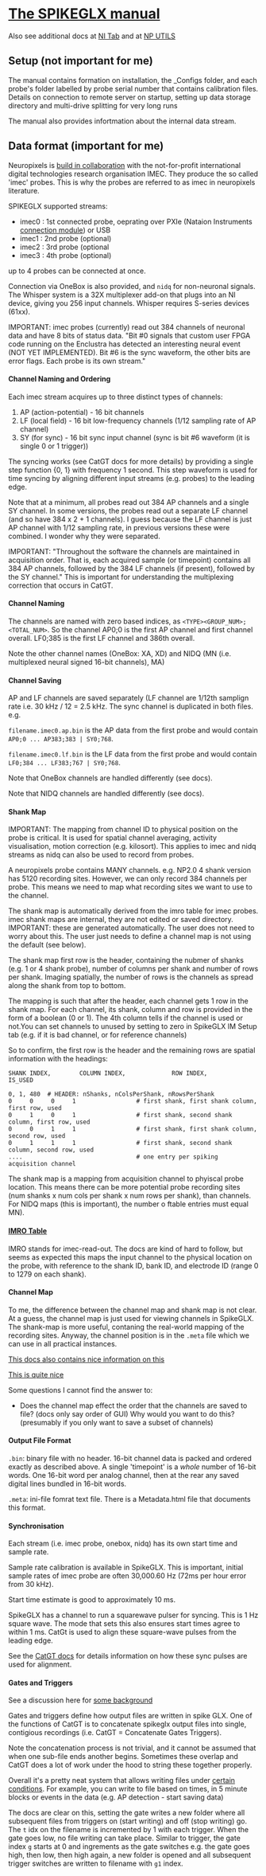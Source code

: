 # [The SPIKEGLX manual](https://github.com/billkarsh/SpikeGLX/blob/master/Markdown/UserManual.md)
Also see additional docs at [NI Tab](https://billkarsh.github.io/SpikeGLX/Sgl_help/NITab_Help.html)
and at [NP UTILS](https://djoshea.github.io/neuropixel-utils/imec_dataset/)

## Setup (not important for me)

The manual contains formation on installation, the _Configs folder, and each probe's folder labelled by probe
serial number that contains calibration files. Details on connection to remote server on startup, setting up
data storage directory and multi-drive splitting for very long runs

The manual also provides infortmation about the internal data stream.

## Data format (important for me)

Neuropixels is [build in collaboration](https://www.imec-int.com/en/expertise/health-technologies/neural-probes)
 with the not-for-profit international digital technologies research organisation IMEC. They produce the so called
 'imec' probes. This is why the probes are referred to as imec in neuropixels literature.

 SPIKEGLX supported streams:
 - imec0 : 1st connected probe, oeprating over PXIe (Nataion Instruments [connection module](https://www.ni.com/en-gb/support/documentation/supplemental/12/how-to-connect-signals-to-the-pxi-pxie-2532b.html)) or USB
 - imec1 : 2nd probe (optional)
 - imec2 : 3rd probe (optional
 - imec3 : 4th probe (optional)

 up to 4 probes can be connected at once.

 Connection via OneBox is also provided, and `nidq` for non-neuronal signals. The Whisper system is a 32X multiplexer add-on that plugs into an NI device, giving you 256 input channels. Whisper requires S-series devices (61xx).

 IMPORTANT: imec probes (currently) read out 384 channels of neuronal data and have 8 bits of status data.
    "Bit #0 signals that custom user FPGA code running on the Enclustra has detected an interesting neural event (NOT YET IMPLEMENTED). Bit #6 is the sync waveform, the other bits are error flags. Each probe is its own stream."

#### Channel Naming and Ordering

Each imec stream acquires up to three distinct types of channels:

1) AP (action-potential) - 16 bit channels
2) LF (local field) - 16 bit low-frequency channels (1/12 sampling rate of AP channel)
3) SY (for sync) - 16 bit sync input channel (sync is bit #6 waveform (it is single 0 or 1 trigger))

The syncing works (see CatGT docs for more details) by providing a single step function {0, 1} with frequency 1 second.
This step waveform is used for time syncing by aligning different input streams (e.g. probes) to the leading edge.

Note that at a minimum, all probes read out 384 AP channels and a single SY channel. In some versions, the probes
read out a separate LF channel (and so have 384 x 2 + 1 channels). I guess because the LF channel is just
AP channel with 1/12 sampling rate, in previous versions these were combined. I wonder why they were separated.

IMPORTANT:  "Throughout the software the channels are maintained in acquisition order. That is, each acquired sample (or timepoint)
contains all 384 AP channels, followed by the 384 LF channels (if present), followed by the SY channel." This is important
for understanding the multiplexing correction that occurs in CatGT.

#### Channel Naming

The channels are named with zero based indices, as `<TYPE><GROUP_NUM>;<TOTAL_NUM>`. So the channel AP0;0
is the first AP channel and first channel overall. LF0;385 is the first LF channel and 386th overall.

Note the other channel names (OneBox: XA, XD) and NIDQ (MN (i.e. multiplexed neural signed 16-bit channels), MA)

#### Channel Saving

AP and LF channels are saved separately (LF channel are 1/12th samplign rate i.e. 30 kHz / 12 = 2.5 kHz. The sync
channel is duplicated in both files. e.g.

`filename.imec0.ap.bin` is the AP data from the first probe and would contain `AP0;0 ... AP383;383 | SY0;768`.

`filename.imec0.lf.bin` is the LF data from the first probe and would contain `LF0;384 ... LF383;767 | SY0;768`.

Note that OneBox channels are handled differently (see docs).

Note that NIDQ channels are handled differently (see docs).

#### Shank Map

IMPORTANT: The mapping from channel ID to physical position on the probe is critical. It is used for
spatial channel averaging, activity visualisation, motion correction (e.g. kilosort). This applies to imec and nidq
streams as nidq can also be used to record from probes.

A neuropixels probe contains MANY channels. e.g. NP2.0 4 shank version has 5120 recording sites. However,
we can only record 384 channels per probe. This means we need to map what recording sites we want to
use to the channel.


The shank map is automatically derived from the imro table for imec probes. imec shank maps are internal, they
are not edited or saved directory. IMPORTANT: these are generated automatically. The user does not need to worry
about this. The user just needs to define a channel map is not using the default (see below).

The shank map first row is the header, containing the nubmer of shanks (e.g. 1 or 4 shank probe),
number of columns per shank and number of rows per shank. Imaging spatially, the number of rows is
the channels as spread along the shank from top to bottom.

The mapping is such that after the header, each channel gets 1 row in the shank map. For each channel,
its shank, column and row is provided in the form of a boolean (0 or 1). The 4th column tells if the channel is
used or not.You can set channels to unused by setting to zero in SpikeGLX IM Setup tab (e.g. if it is bad channel,
or for reference channels)

So to confirm, the first row is the header and the remaining rows are spatial information with the
headings:

`SHANK INDEX,        COLUMN INDEX,             ROW INDEX,             IS_USED`
```
0, 1, 480  # HEADER: nShanks, nColsPerShank, nRowsPerShank
0     0     0     1                 # first shank, first shank column, first row, used
0     1     0     1                 # first shank, second shank column, first row, used
0     0     1     1                 # first shank, first shank column, second row, used
0     1     1     1                 # first shank, second shank column, second row, used
....                                # one entry per spiking acquisition channel
```

The shank map is a mapping from acquisition channel to phyiscal probe location. This means there
can be more potential probe recording sites (num shanks x num cols per shank x num rows per shank),
than channels. For NIDQ maps (this is important), the number o ftable entries must equal MN).

#### [IMRO Table](https://billkarsh.github.io/SpikeGLX/help/imroTables/)

IMRO stands for imec-read-out. The docs are kind of hard to follow, but seems as expected this
maps the input channel to the physical location on the probe, with reference to the shank ID,
bank ID, and electrode ID (range 0 to 1279 on each shank).

#### Channel Map

To me, the difference between the channel map and shank map is not clear. At a guess, the channel
map is just used for viewing channels in SpikeGLX. The shank-map is more useful, contaning
the real-world mapping of the recording sites. Anyway, the channel position is in the `.meta` file
which we can use in all practical instances.

[This docs also contains nice information on this](https://cellexplorer.org/tutorials/channel-maps-tutorial/)

[This is quite nice](https://probeinterface.readthedocs.io/en/main/overview.html)

Some questions I cannot find the answer to:

* Does the channel map effect the order that the channels are saved to file? (docs only say order of GUI)
Why would you want to do this? (presumably if you only want to save a subset of channels)


#### Output File Format

`.bin`: binary file with no header. 16-bit channel data is packed and ordered exactly as described above. A single
'timepoint' is a _whole_ number of 16-bit words. One 16-bit word per analog channel, then at the rear any saved digital lines
bundled in 16-bit words.

`.meta`: ini-file fomrat text file. There is a Metadata.html file that documents
this format.

#### Synchronisation

Each stream (i.e. imec probe, onebox, nidq) has
its own start time and sample rate.

Sample rate calibration is available in SpikeGLX. This is important, initial sample rates 
of imec probe are often 30,000.60 Hz (72ms per hour error from 30 kHz).

Start time estimate is good to approximately 10 ms.

SpikeGLX has a channel to run a squarewave pulser for syncing. This is 1 Hz square wave.
The mode that sets this also ensures start times agree to within 1 ms. CatGt is used to align these
square-wave pulses from the leading edge.

See the [CatGT docs](https://billkarsh.github.io/SpikeGLX/help/syncEdges/Sync_edges/) for details information on how these 
sync pulses are used for alignment.

#### Gates and Triggers 

See a discussion here for [some background](https://github.com/SpikeInterface/spikeinterface/issues/628#issuecomment-1130216875)

Gates and triggers define how output files are written in spike GLX. One of the functions of CatGT is to
concatenate spikeglx output files into single, contigious recordings (i.e. CatGT = Concatenate Gates Triggers).

Note the concatenation process is not trivial, and it cannot be assumed that when one sub-file ends another begins. 
Sometimes these overlap and CatGT does a lot of work under the hood to string these together properly.

Overall it's a pretty neat system that allows writing files under 
[certain conditions](https://github.com/billkarsh/SpikeGLX/blob/master/Markdown/TrigTab_Help.md).
For example, you can write to file based on times, in 5 minute blocks or events in the data (e.g. AP detection - start saving data)

The docs are clear on this, setting the gate writes a new folder where all subsequent
files from triggers on (start writing) and off (stop writing) go. The `t` idx on the filename
is incremented by 1 with each trigger. When the gate goes low, no file writing can take place.
Similar to trigger, the gate index `g` starts at 0 and ingrements as the gate
switches e.g. the gate goes high, then low, then high again, a new folder is opened and all
subsequent trigger switches are written to filename with `g1` index.





